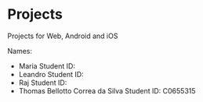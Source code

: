 # Projects
Projects for Web, Android and iOS

Names:
- Maria                               Student ID:
- Leandro                             Student ID: 
- Raj                                 Student ID:
- Thomas Bellotto Correa da Silva     Student ID: C0655315
